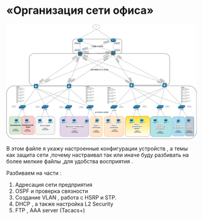 # «Организация сети офиса»

![](img/Office.png)

В этом файле я укажу настроенные конфигурации устройств , а темы как защита сети ,почему настраивал так или иначе буду разбивать на более мелкие файлы ,для удобства восприятия .

Разбиваем на части :

1. Адресация сети предприятия
2. OSPF и проверка связности
3. Создание VLAN , работа с HSRP и STP.
4.  DHCP , а также настройка L2 Security 
5. FTP , AAA server (Tacacs+) 